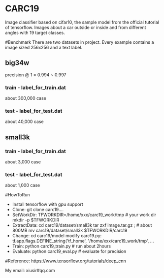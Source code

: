 # CARC19
Image classifier based on cifar10, the sample model from the official tutorial of tensorflow. 
Images about a car outside or inside and from different angles with 19 target classes.

#Benchmark
There are two datasets in project.
Every example contains a image sized 256x256 and a text label.

## big34w
 precision @ 1 = 0.994 ~ 0.997
### train - label_for_train.dat
 about 300,000 case
### test - label_for_test.dat
 about 40,000 case

## small3k
### train - label_for_train.dat
 about 3,000 case
### test - label_for_test.dat
 about 1,000 case

#HowToRun
* Install tensorflow with gpu support
* Clone: git clone carc19....
* SetWorkDir: 
    TFWORKDIR=/home/xxx/carc19_work/tmp  # your work dir
    mkdir -p $TFWORKDIR 
* ExtractData: 
    cd carc19/dataset/small3k 
    tar zxf image.tar.gz ;    # about 800MB
    mv carc19/dataset/small3k $TFWORKDIR/carc19
* Change:
    cd carc19/model
    modify carc19.py: tf.app.flags.DEFINE_string('tf_home', '/home/xxx/carc19_work/tmp', ... 
* Train:
    python carc19_train.py   # run about 2hours
* Evaluate:
    python carc19_eval.py    # evaluate for precision

#Reference:
  https://www.tensorflow.org/tutorials/deep_cnn

My email: xiusir#qq.com
